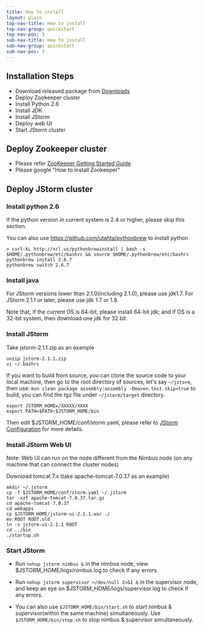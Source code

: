 ```yaml
---
title: How to install
layout: plain
top-nav-title: How to install
top-nav-group: quickstart
top-nav-pos: 3
sub-nav-title: How to install
sub-nav-group: quickstart
sub-nav-pos: 3
---
```

## Installation Steps
* Download released package from [Downloads](https://github.com/alibaba/jstorm/wiki/Downloads)
* Deploy Zookeeper cluster
* Install Python 2.6
* Install JDK
* Install JStorm
* Deploy web UI
* Start JStorm cluster

## Deploy Zookeeper cluster
* Please refer [ZooKeeper Getting Started Guide](http://zookeeper.apache.org/doc/trunk/zookeeperStarted.html)
* Please google "How to install Zookeeper"

## Deploy JStorm cluster

### Install python 2.6
If the python version in current system is 2.4 or higher, please skip this section.

You can also use https://github.com/utahta/pythonbrew to install python
```
> curl-kL http://xrl.us/pythonbrewinstall | bash -s $HOME/.pythonbrew/etc/bashrc && source $HOME/.pythonbrew/etc/bashrc
pythonbrew install 2.6.7
pythonbrew switch 2.6.7
```

### Install java
For JStorm versions lower than 2.1.0(including 2.1.0), please use jdk1.7.
For JStorm 2.1.1 or later, please use jdk 1.7 or 1.8.

Note that,  if the current OS is 64-bit, please install 64-bit jdk; and if OS is a 32-bit system, then download one jdk for 32 bit.


### Install JStorm
Take jstorm-2.1.1.zip as an example

```
unzip jstorm-2.1.1.zip
vi ~/.bashrc
```

If you want to build from source, you can clone the source code to your local machine, then go to the root directory of sources, let's say `~/jstorm`, then use:
`mvn clean package assembly:assembly -Dmaven.test.skip=true`
to build, you can find the tgz file under `~/jstorm/target` directory.

```
export JSTORM_HOME=/XXXXX/XXXX
export PATH=$PATH:$JSTORM_HOME/bin
```

Then edit $JSTORM_HOME/conf/storm.yaml,
please refer to [JStorm Configuration](https://github.com/alibaba/jstorm/wiki/JStorm-Configuration) for more details.

### Install JStorm Web UI
Note: Web UI can run on the node different from the Nimbus node (on any machine that can connect the cluster nodes)

Download tomcat 7.x (take apache-tomcat-7.0.37 as an example)

```
mkdir ~/.jstorm 
cp -f $JSTORM_HOME/conf/storm.yaml ~/.jstorm
tar -xzf apache-tomcat-7.0.37.tar.gz
cd apache-tomcat-7.0.37
cd webapps
cp $JSTORM_HOME/jstorm-ui-2.1.1.war ./
mv ROOT ROOT.old
ln -s jstorm-ui-2.1.1 ROOT
cd ../bin
./startup.sh
```

### Start JStorm
* Run `nohup jstorm nimbus &` in the nimbus node, view $JSTORM_HOME/logs/nimbus.log to check if any errors.
* Run `nohup jstorm supervisor >/dev/null 2>&1 &` in the supervisor node, and keep an eye on  $JSTORM_HOME/logs/supervisor.log to check if any errors.

* You can also use `$JSTORM_HOME/bin/start.sh` to start nimbus & supervisor(within the same machine) simultaneously. Use `$JSTORM_HOME/bin/stop.sh` to stop nimbus & supervisor simultaneously.
